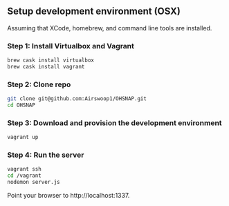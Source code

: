 ## Setup development environment (OSX)

Assuming that XCode, homebrew, and command line tools are installed.


### Step 1: Install Virtualbox and Vagrant

```bash
brew cask install virtualbox
brew cask install vagrant
```

### Step 2: Clone repo

```bash
git clone git@github.com:Airswoop1/OHSNAP.git
cd OHSNAP
```

### Step 3: Download and provision the development environment

```bash
vagrant up
```

### Step 4: Run the server

```bash
vagrant ssh
cd /vagrant
nodemon server.js
```

Point your browser to http://localhost:1337.

